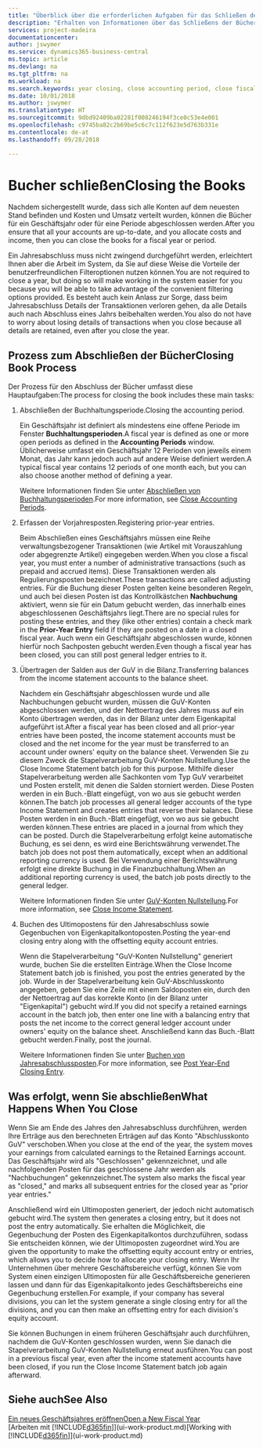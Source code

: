 ```yaml
---
title: "Überblick über die erforderlichen Aufgaben für das Schließen der Bücher| Microsoft Docs"
description: "Erhalten von Informationen über das Schließens der Bücher für ein Geschäftsjahr oder für eine Periode, und was passiert, nachdem Sie das Jahr abgeschloßen haben."
services: project-madeira
documentationcenter: 
author: jswymer
ms.service: dynamics365-business-central
ms.topic: article
ms.devlang: na
ms.tgt_pltfrm: na
ms.workload: na
ms.search.keywords: year closing, close accounting period, close fiscal year, bank account detailed trial balance
ms.date: 10/01/2018
ms.author: jswymer
ms.translationtype: HT
ms.sourcegitcommit: 9dbd92409ba02281f008246194f3ce0c53e4e001
ms.openlocfilehash: c9745ba82c2b69be5c6c7c112f623e5d763b331e
ms.contentlocale: de-at
ms.lasthandoff: 09/28/2018

---
```

# <a name="closing-the-books"></a><span data-ttu-id="43aad-103">Bucher schließen</span><span class="sxs-lookup"><span data-stu-id="43aad-103">Closing the Books</span></span>
<span data-ttu-id="43aad-104">Nachdem sichergestellt wurde, dass sich alle Konten auf dem neuesten Stand befinden und Kosten und Umsatz verteilt wurden, können die Bücher für ein Geschäftsjahr oder für eine Periode abgeschlossen werden.</span><span class="sxs-lookup"><span data-stu-id="43aad-104">After you ensure that all your accounts are up-to-date, and you allocate costs and income, then you can close the books for a fiscal year or period.</span></span>

<span data-ttu-id="43aad-105">Ein Jahresabschluss muss nicht zwingend durchgeführt werden, erleichtert Ihnen aber die Arbeit im System, da Sie auf diese Weise die Vorteile der benutzerfreundlichen Filteroptionen nutzen können.</span><span class="sxs-lookup"><span data-stu-id="43aad-105">You are not required to close a year, but doing so will make working in the system easier for you because you will be able to take advantage of the convenient filtering options provided.</span></span> <span data-ttu-id="43aad-106">Es besteht auch kein Anlass zur Sorge, dass beim Jahresabschluss Details der Transaktionen verloren gehen, da alle Details auch nach Abschluss eines Jahrs beibehalten werden.</span><span class="sxs-lookup"><span data-stu-id="43aad-106">You also do not have to worry about losing details of transactions when you close because all details are retained, even after you close the year.</span></span>

## <a name="closing-book-process"></a><span data-ttu-id="43aad-107">Prozess zum Abschließen der Bücher</span><span class="sxs-lookup"><span data-stu-id="43aad-107">Closing Book Process</span></span>
<span data-ttu-id="43aad-108">Der Prozess für den Abschluss der Bücher umfasst diese Hauptaufgaben:</span><span class="sxs-lookup"><span data-stu-id="43aad-108">The process for closing the book includes these main tasks:</span></span>

1. <span data-ttu-id="43aad-109">Abschließen der Buchhaltungsperiode.</span><span class="sxs-lookup"><span data-stu-id="43aad-109">Closing the accounting period.</span></span>

    <span data-ttu-id="43aad-110">Ein Geschäftsjahr ist definiert als mindestens eine offene Periode im Fenster **Buchhaltungsperioden**.</span><span class="sxs-lookup"><span data-stu-id="43aad-110">A fiscal year is defined as one or more open periods as defined in the **Accounting Periods** window.</span></span> <span data-ttu-id="43aad-111">Üblicherweise umfasst ein Geschäftsjahr 12 Perioden von jeweils einem Monat, das Jahr kann jedoch auch auf andere Weise definiert werden.</span><span class="sxs-lookup"><span data-stu-id="43aad-111">A typical fiscal year contains 12 periods of one month each, but you can also choose another method of defining a year.</span></span>

    <span data-ttu-id="43aad-112">Weitere Informationen finden Sie unter [Abschließen von Buchhaltungsperioden](year-close-account-periods.md).</span><span class="sxs-lookup"><span data-stu-id="43aad-112">For more information, see [Close Accounting Periods](year-close-account-periods.md).</span></span>
2. <span data-ttu-id="43aad-113">Erfassen der Vorjahresposten.</span><span class="sxs-lookup"><span data-stu-id="43aad-113">Registering prior-year entries.</span></span>

    <span data-ttu-id="43aad-114">Beim Abschließen eines Geschäftsjahrs müssen eine Reihe verwaltungsbezogener Transaktionen (wie Artikel mit Vorauszahlung oder abgegrenzte Artikel) eingegeben werden.</span><span class="sxs-lookup"><span data-stu-id="43aad-114">When you close a fiscal year, you must enter a number of administrative transactions (such as prepaid and accrued items).</span></span> <span data-ttu-id="43aad-115">Diese Transaktionen werden als Regulierungsposten bezeichnet.</span><span class="sxs-lookup"><span data-stu-id="43aad-115">These transactions are called adjusting entries.</span></span> <span data-ttu-id="43aad-116">Für die Buchung dieser Posten gelten keine besonderen Regeln, und auch bei diesen Posten ist das Kontrollkästchen **Nachbuchung** aktiviert, wenn sie für ein Datum gebucht werden, das innerhalb eines abgeschlossenen Geschäftsjahrs liegt.</span><span class="sxs-lookup"><span data-stu-id="43aad-116">There are no special rules for posting these entries, and they (like other entries) contain a check mark in the **Prior-Year Entry** field if they are posted on a date in a closed fiscal year.</span></span> <span data-ttu-id="43aad-117">Auch wenn ein Geschäftsjahr abgeschlossen wurde, können hierfür noch Sachposten gebucht werden.</span><span class="sxs-lookup"><span data-stu-id="43aad-117">Even though a fiscal year has been closed, you can still post general ledger entries to it.</span></span>
3. <span data-ttu-id="43aad-118">Übertragen der Salden aus der GuV in die Bilanz.</span><span class="sxs-lookup"><span data-stu-id="43aad-118">Transferring balances from the income statement accounts to the balance sheet.</span></span>

    <span data-ttu-id="43aad-119">Nachdem ein Geschäftsjahr abgeschlossen wurde und alle Nachbuchungen gebucht wurden, müssen die GuV-Konten abgeschlossen werden, und der Nettoertrag des Jahres muss auf ein Konto übertragen werden, das in der Bilanz unter dem Eigenkapital aufgeführt ist.</span><span class="sxs-lookup"><span data-stu-id="43aad-119">After a fiscal year has been closed and all prior-year entries have been posted, the income statement accounts must be closed and the net income for the year must be transferred to an account under owners' equity on the balance sheet.</span></span> <span data-ttu-id="43aad-120">Verwenden Sie zu diesem Zweck die Stapelverarbeitung GuV-Konten Nullstellung.</span><span class="sxs-lookup"><span data-stu-id="43aad-120">Use the Close Income Statement batch job for this purpose.</span></span> <span data-ttu-id="43aad-121">Mithilfe dieser Stapelverarbeitung werden alle Sachkonten vom Typ GuV verarbeitet und Posten erstellt, mit denen die Salden storniert werden. Diese Posten werden in ein Buch.-Blatt eingefügt, von wo aus sie gebucht werden können.</span><span class="sxs-lookup"><span data-stu-id="43aad-121">The batch job processes all general ledger accounts of the type Income Statement and creates entries that reverse their balances.</span></span> <span data-ttu-id="43aad-122">Diese Posten werden in ein Buch.-Blatt eingefügt, von wo aus sie gebucht werden können.</span><span class="sxs-lookup"><span data-stu-id="43aad-122">These entries are placed in a journal from which they can be posted.</span></span> <span data-ttu-id="43aad-123">Durch die Stapelverarbeitung erfolgt keine automatische Buchung, es sei denn, es wird eine Berichtswährung verwendet.</span><span class="sxs-lookup"><span data-stu-id="43aad-123">The batch job does not post them automatically, except when an additional reporting currency is used.</span></span> <span data-ttu-id="43aad-124">Bei Verwendung einer Berichtswährung erfolgt eine direkte Buchung in die Finanzbuchhaltung.</span><span class="sxs-lookup"><span data-stu-id="43aad-124">When an additional reporting currency is used, the batch job posts directly to the general ledger.</span></span>

    <span data-ttu-id="43aad-125">Weitere Informationen finden Sie unter [GuV-Konten Nullstellung](year-close-income-statement.md).</span><span class="sxs-lookup"><span data-stu-id="43aad-125">For more information, see [Close Income Statement](year-close-income-statement.md).</span></span>
4. <span data-ttu-id="43aad-126">Buchen des Ultimopostens für den Jahresabschluss sowie Gegenbuchen von Eigenkapitalkontoposten.</span><span class="sxs-lookup"><span data-stu-id="43aad-126">Posting the year-end closing entry along with the offsetting equity account entries.</span></span>

    <span data-ttu-id="43aad-127">Wenn die Stapelverarbeitung "GuV-Konten Nullstellung" generiert wurde, buchen Sie die erstellten Einträge.</span><span class="sxs-lookup"><span data-stu-id="43aad-127">When the Close Income Statement batch job is finished, you post the entries generated by the job.</span></span> <span data-ttu-id="43aad-128">Wurde in der Stapelverarbeitung kein GuV-Abschlusskonto angegeben, geben Sie eine Zeile mit einem Saldoposten ein, durch den der Nettoertrag auf das korrekte Konto (in der Bilanz unter "Eigenkapital") gebucht wird.</span><span class="sxs-lookup"><span data-stu-id="43aad-128">If you did not specify a retained earnings account in the batch job, then enter one line with a balancing entry that posts the net income to the correct general ledger account under owners' equity on the balance sheet.</span></span> <span data-ttu-id="43aad-129">Anschließend kann das Buch.-Blatt gebucht werden.</span><span class="sxs-lookup"><span data-stu-id="43aad-129">Finally, post the journal.</span></span>

    <span data-ttu-id="43aad-130">Weitere Informationen finden Sie unter [Buchen von Jahresabschlussposten](year-how-post-year-end-close-entry.md).</span><span class="sxs-lookup"><span data-stu-id="43aad-130">For more information, see [Post Year-End Closing Entry](year-how-post-year-end-close-entry.md).</span></span>

## <a name="what-happens-when-you-close"></a><span data-ttu-id="43aad-131">Was erfolgt, wenn Sie abschließen</span><span class="sxs-lookup"><span data-stu-id="43aad-131">What Happens When You Close</span></span>
<span data-ttu-id="43aad-132">Wenn Sie am Ende des Jahres den Jahresabschluss durchführen, werden Ihre Erträge aus den berechneten Erträgen auf das Konto "Abschlusskonto GuV" verschoben.</span><span class="sxs-lookup"><span data-stu-id="43aad-132">When you close at the end of the year, the system moves your earnings from calculated earnings to the Retained Earnings account.</span></span> <span data-ttu-id="43aad-133">Das Geschäftsjahr wird als "Geschlossen" gekennzeichnet, und alle nachfolgenden Posten für das geschlossene Jahr werden als "Nachbuchungen" gekennzeichnet.</span><span class="sxs-lookup"><span data-stu-id="43aad-133">The system also marks the fiscal year as "closed," and marks all subsequent entries for the closed year as "prior year entries."</span></span>

<span data-ttu-id="43aad-134">Anschließend wird ein Ultimoposten generiert, der jedoch nicht automatisch gebucht wird.</span><span class="sxs-lookup"><span data-stu-id="43aad-134">The system then generates a closing entry, but it does not post the entry automatically.</span></span> <span data-ttu-id="43aad-135">Sie erhalten die Möglichkeit, die Gegenbuchung der Posten des Eigenkapitalkontos durchzuführen, sodass Sie entscheiden können, wie der Ultimoposten zugeordnet wird.</span><span class="sxs-lookup"><span data-stu-id="43aad-135">You are given the opportunity to make the offsetting equity account entry or entries, which allows you to decide how to allocate your closing entry.</span></span> <span data-ttu-id="43aad-136">Wenn Ihr Unternehmen über mehrere Geschäftsbereiche verfügt, können Sie vom System einen einzigen Ultimoposten für alle Geschäftsbereiche generieren lassen und dann für das Eigenkapitalkonto jedes Geschäftsbereichs eine Gegenbuchung erstellen.</span><span class="sxs-lookup"><span data-stu-id="43aad-136">For example, if your company has several divisions, you can let the system generate a single closing entry for all the divisions, and you can then make an offsetting entry for each division's equity account.</span></span>

<span data-ttu-id="43aad-137">Sie können Buchungen in einem früheren Geschäftsjahr auch durchführen, nachdem die GuV-Konten geschlossen wurden, wenn Sie danach die Stapelverarbeitung GuV-Konten Nullstellung erneut ausführen.</span><span class="sxs-lookup"><span data-stu-id="43aad-137">You can post in a previous fiscal year, even after the income statement accounts have been closed, if you run the Close Income Statement batch job again afterward.</span></span>

## <a name="see-also"></a><span data-ttu-id="43aad-138">Siehe auch</span><span class="sxs-lookup"><span data-stu-id="43aad-138">See Also</span></span>
[<span data-ttu-id="43aad-139">Ein neues Geschäftsjahres eröffnen</span><span class="sxs-lookup"><span data-stu-id="43aad-139">Open a New Fiscal Year</span></span>](finance-how-open-new-fiscal-year.md)  
<span data-ttu-id="43aad-140">[Arbeiten mit [!INCLUDE[d365fin](includes/d365fin_md.md)]](ui-work-product.md)</span><span class="sxs-lookup"><span data-stu-id="43aad-140">[Working with [!INCLUDE[d365fin](includes/d365fin_md.md)]](ui-work-product.md)</span></span>


